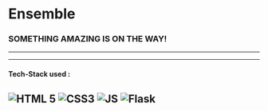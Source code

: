 # Ensemble
### SOMETHING AMAZING IS ON THE WAY!
---
---
#### Tech-Stack used :
  ![HTML 5](https://img.shields.io/badge/HTML5-E34F26?style=for-the-badge&logo=html5&logoColor=white)
  ![CSS3](https://img.shields.io/badge/CSS3-1572B6?style=for-the-badge&logo=css3&logoColor=white)
  ![JS](https://img.shields.io/badge/JavaScript-323330?style=for-the-badge&logo=javascript&logoColor=F7DF1E)
  ![Flask](https://img.shields.io/badge/Flask-000000?style=for-the-badge&logo=flask&logoColor=white)
---
